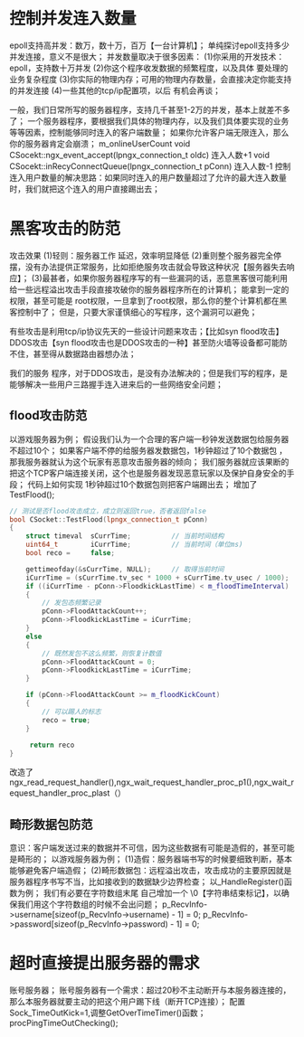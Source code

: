 # 控制并发连入数量

epoll支持高并发：数万，数十万，百万【一台计算机】；
单纯探讨epoll支持多少并发连接，意义不是很大；
并发数量取决于很多因素：
(1)你采用的开发技术：epoll，支持数十万并发
(2)你这个程序收发数据的频繁程度，以及具体 要处理的业务复杂程度
(3)你实际的物理内存；可用的物理内存数量，会直接决定你能支持的并发连接
(4)一些其他的tcp/ip配置项，以后 有机会再谈；

一般，我们日常所写的服务器程序，支持几千甚至1-2万的并发，基本上就差不多了；
一个服务器程序，要根据我们具体的物理内存，以及我们具体要实现的业务等等因素，控制能够同时连入的客户端数量；
如果你允许客户端无限连入，那么你的服务器肯定会崩溃；
m_onlineUserCount
void CSocekt::ngx_event_accept(lpngx_connection_t oldc) 连入人数+1
void CSocekt::inRecyConnectQueue(lpngx_connection_t pConn) 连入人数-1
控制连入用户数量的解决思路：如果同时连入的用户数量超过了允许的最大连入数量时，我们就把这个连入的用户直接踢出去；

# 黑客攻击的防范

攻击效果
(1)轻则：服务器工作 延迟，效率明显降低
(2)重则整个服务器完全停摆，没有办法提供正常服务，比如拒绝服务攻击就会导致这种状况【服务器失去响应】；
(3)最甚者，如果你服务器程序写的有一些漏洞的话，恶意黑客很可能利用给一些远程溢出攻击手段直接攻破你的服务器程序所在的计算机；
能拿到一定的权限，甚至可能是 root权限，一旦拿到了root权限，那么你的整个计算机都在黑客控制中了；
但是，只要大家谨慎细心的写程序，这个漏洞可以避免；

有些攻击是利用tcp/ip协议先天的一些设计问题来攻击；【比如syn flood攻击】
DDOS攻击【syn flood攻击也是DDOS攻击的一种】甚至防火墙等设备都可能防不住，甚至得从数据路由器想办法；

我们的服务 程序，对于DDOS攻击，是没有办法解决的；但是我们写的程序，是能够解决一些用户三路握手连入进来后的一些网络安全问题；

## flood攻击防范

以游戏服务器为例；
假设我们认为一个合理的客户端一秒钟发送数据包给服务器不超过10个；
如果客户端不停的给服务器发数据包，1秒钟超过了10个数据包 ，那我服务器就认为这个玩家有恶意攻击服务器的倾向；
我们服务器就应该果断的把这个TCP客户端连接关闭，这个也是服务器发现恶意玩家以及保护自身安全的手段；
代码上如何实现 1秒钟超过10个数据包则把客户端踢出去；
增加了TestFlood();

```c++
// 测试是否flood攻击成立，成立则返回true，否者返回false
bool CSocket::TestFlood(lpngx_connection_t pConn)
{
    struct timeval  sCurrTime;          // 当前时间结构
    uint64_t        iCurrTime;          // 当前时间（单位ms)
    bool reco =     false;

    gettimeofday(&sCurrTime, NULL);     // 取得当前时间
    iCurrTime = (sCurrTime.tv_sec * 1000 + sCurrTime.tv_usec / 1000);   // 毫秒
    if ((iCurrTime - pConn->FloodkickLastTime) < m_floodTimeInterval)      // 两次收到包的时间 < 100毫秒
    {
        // 发包态频繁记录
        pConn->FloodAttackCount++;
        pConn->FloodkickLastTime = iCurrTime;
    }
    else
    {
        // 既然发包不这么频繁，则恢复计数值
        pConn->FloodAttackCount = 0;
        pConn->FloodkickLastTime = iCurrTime;
    }

    if (pConn->FloodAttackCount >= m_floodKickCount)
    {
        // 可以踢人的标志
        reco = true;
    }
    
     return reco
}
```



改造了ngx_read_request_handler(),ngx_wait_request_handler_proc_p1(),ngx_wait_request_handler_proc_plast（）

## 畸形数据包防范

意识：客户端发送过来的数据并不可信，因为这些数据有可能是造假的，甚至可能是畸形的；
以游戏服务器为例；
(1)造假：服务器端书写的时候要细致判断，基本能够避免客户端造假；
(2)畸形数据包：远程溢出攻击，攻击成功的主要原因就是服务器程序书写不当，比如接收到的数据缺少边界检查；
以_HandleRegister()函数为例；
我们有必要在字符数组末尾 自己增加一个 \0【字符串结束标记】，以确保我们用这个字符数组的时候不会出问题；
p_RecvInfo->username[sizeof(p_RecvInfo->username) - 1] = 0;
p_RecvInfo->password[sizeof(p_RecvInfo->password) - 1] = 0;

# 超时直接提出服务器的需求

账号服务器；
账号服务器有一个需求：超过20秒不主动断开与本服务器连接的，那么本服务器就要主动的把这个用户踢下线（断开TCP连接）；
配置Sock_TimeOutKick=1,调整GetOverTimeTimer()函数；procPingTimeOutChecking();


